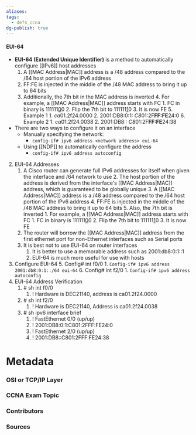 ```yaml
---
aliases: 
tags:
  - defs_ccna
dg-publish: true
---
```


#### EUI-64
- **EUI-64 (Extended Unique Identifier)** is a method to automatically configure [[IPv6]] host addresses
	1. A [[MAC Address|MAC]] address is a /48 address compared to the /64 host portion of the IPv6 address
	2. FF:FE is injected in the middle of the /48 MAC address to bring it up to 64 bits
	3. Additionally, the 7th bit in the MAC address is inverted
		4. For example, a [[MAC Address|MAC]] address starts with FC
			1. FC in binary is 111111<u>0</u>0
			2. Flip the 7th bit to 111111<u>1</u>0
			3. It is now FE
		5. Example 1
			1. *ca*01.2f24.0000
			2. 2001:DB8:0:1: *C8*01:2F**FF:FE**24:0
		6. Example 2
			1. *ca*01.2f24.0038
			2. 2001:DB8:: *C8*01:2F**FF:FE**24:38
- There are two ways to configure it on an interface
	- Manually specifying the network:
		- `config-if# ipv6 address <network address> eui-64`
	- Using [[NDP]] to automatically configure the address
		- `config-if# ipv6 address autoconfig`


2.  EUI-64 Addresses
	1.  A Cisco router can generate full IPv6 addresses for itself when given the interface and /64 network to use
		2. The host portion of the address is derived from the interface's [[MAC Address|MAC]] address, which is guaranteed to be globally unique
		3. A [[MAC Address|MAC]] address is a /48 address compared to the /64 host portion of the IPv6 address
		4. FF:FE is injected in the middle of the /48 MAC address to bring it up to 64 bits
		5. Also, the 7th bit is inverted
			1. For example, a [[MAC Address|MAC]] address starts with FC
				1. FC in binary is 111111<u>0</u>0
				2. Flip the 7th bit to 111111<u>1</u>0
				3. It is now FE
	2. The router will borrow the [[MAC Address|MAC]] address from the first ethernet port for non-Ethernet interfaces such as Serial ports
	3. It is best not to use EUI-64 on router interfaces
		1. It is better to use a memorable address such as 2001:db8:0:1::1
		2. EUI-64 is much more useful for use with hosts
3. Configure EUI-64
	5. Config# int f0/0
		1. `Config-if# ipv6 address 2001:db8:0:1::/64 eui-64`
	6. Config# int f2/0
		1. `Config-if# ipv6 address autoconfig`
4.  EUI-64 Address Verification
	1.  \# sh int f0/0
		1.  ! Hardware is DEC21140, address is ca01.2f24.0000
	2.  \# sh int f2/0
		1.  ! Hardware is DEC21140, Address is ca01.2f24.0038
	3.  \# sh ipv6 interface brief
		1.  ! FastEthernet 0/0 (up/up)
		2.  ! 2001:DB8:0:1:C801:2FFF:FE24:0
		3.  ! FastEthernet 2/0 (up/up)
		4.  ! 2001:DB8::C801:2FFF:FE24:38

# Metadata
### OSI or TCP/IP Layer

### CCNA Exam Topic

### Contributors

### Sources


